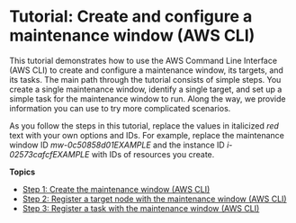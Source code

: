 # Tutorial: Create and configure a maintenance window \(AWS CLI\)<a name="maintenance-windows-cli-tutorials-create"></a>

This tutorial demonstrates how to use the AWS Command Line Interface \(AWS CLI\) to create and configure a maintenance window, its targets, and its tasks\. The main path through the tutorial consists of simple steps\. You create a single maintenance window, identify a single target, and set up a simple task for the maintenance window to run\. Along the way, we provide information you can use to try more complicated scenarios\.

As you follow the steps in this tutorial, replace the values in italicized *red* text with your own options and IDs\. For example, replace the maintenance window ID *mw\-0c50858d01EXAMPLE* and the instance ID *i\-02573cafcfEXAMPLE* with IDs of resources you create\.

**Topics**
+ [Step 1: Create the maintenance window \(AWS CLI\)](mw-cli-tutorial-create-mw.md)
+ [Step 2: Register a target node with the maintenance window \(AWS CLI\)](mw-cli-tutorial-targets.md)
+ [Step 3: Register a task with the maintenance window \(AWS CLI\)](mw-cli-tutorial-tasks.md)